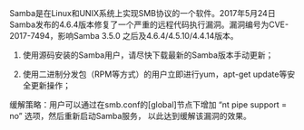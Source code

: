 Samba是在Linux和UNIX系统上实现SMB协议的一个软件。2017年5月24日Samba发布的4.6.4版本修复了一个严重的远程代码执行漏洞。漏洞编号为CVE-2017-7494，影响Samba 3.5.0 之后及4.6.4/4.5.10/4.4.14版本。

1. 使用源码安装的Samba用户，请尽快下载最新的Samba版本手动更新；

2. 使用二进制分发包（RPM等方式）的用户立即进行yum，apt-get update等安全更新操作；

缓解策略：用户可以通过在smb.conf的[global]节点下增加 “nt pipe support = no” 选项，然后重新启动Samba服务， 以此达到缓解该漏洞的效果。
